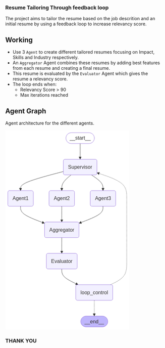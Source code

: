 ### Resume Tailoring Through feedback loop

The project aims to tailor the resume based on the job descrition and an initial resume by using a feedback loop to increase relevancy score.

## Working

-   Use 3 `Agent` to create different tailored resumes focusing on Impact, Skills and Industry respectively.
-   An `Aggregator` Agent combines these resumes by adding best features from each resume and creating a final resume.
-   This resume is evaluated by the `Evaluator` Agent which gives the resume a relevancy score.
-   The loop ends when:
    -   Relevancy Score > 90
    -   Max iterations reached

## Agent Graph

Agent architecture for the different agents.

![Agent Graph](images/agent_graph.png)

### THANK YOU
